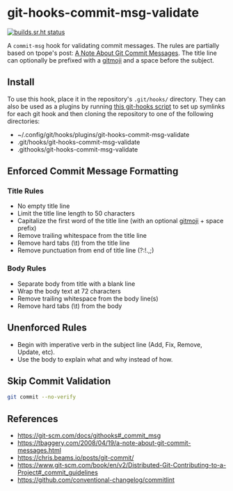 # git-hooks-commit-msg-validate

[![builds.sr.ht status](https://builds.sr.ht/~rasch/git-hooks-commit-msg-validate.svg)](https://builds.sr.ht/~rasch/git-hooks-commit-msg-validate?)

A `commit-msg` hook for validating commit messages. The rules are partially
based on tpope's post: [A Note About Git Commit Messages][1]. The title line
can optionally be prefixed with a [gitmoji][2] and a space before the subject.

## Install

To use this hook, place it in the repository's `.git/hooks/` directory. They
can also be used as a plugins by running [this git-hooks script][3] to set up
symlinks for each git hook and then cloning the repository to one of the
following directories:

- ~/.config/git/hooks/plugins/git-hooks-commit-msg-validate
- .git/hooks/git-hooks-commit-msg-validate
- .githooks/git-hooks-commit-msg-validate

## Enforced Commit Message Formatting

### Title Rules

- No empty title line
- Limit the title line length to 50 characters
- Capitalize the first word of the title line (with an optional [gitmoji][2] +
  space prefix)
- Remove trailing whitespace from the title line
- Remove hard tabs (\t) from the title line
- Remove punctuation from end of title line (?:!.,;)

### Body Rules

- Separate body from title with a blank line
- Wrap the body text at 72 characters
- Remove trailing whitespace from the body line(s)
- Remove hard tabs (\t) from the body

## Unenforced Rules

- Begin with imperative verb in the subject line (Add, Fix, Remove, Update,
  etc).
- Use the body to explain what and why instead of how.

## Skip Commit Validation

```sh
git commit --no-verify
```

## References

- <https://git-scm.com/docs/githooks#_commit_msg>
- <https://tbaggery.com/2008/04/19/a-note-about-git-commit-messages.html>
- <https://chris.beams.io/posts/git-commit/>
- <https://www.git-scm.com/book/en/v2/Distributed-Git-Contributing-to-a-Project#_commit_guidelines>
- <https://github.com/conventional-changelog/commitlint>

[1]: https://tbaggery.com/2008/04/19/a-note-about-git-commit-messages.html
[2]: https://gitmoji.dev/
[3]: https://git.sr.ht/~rasch/containers/blob/main/git/scripts/git-hooks
